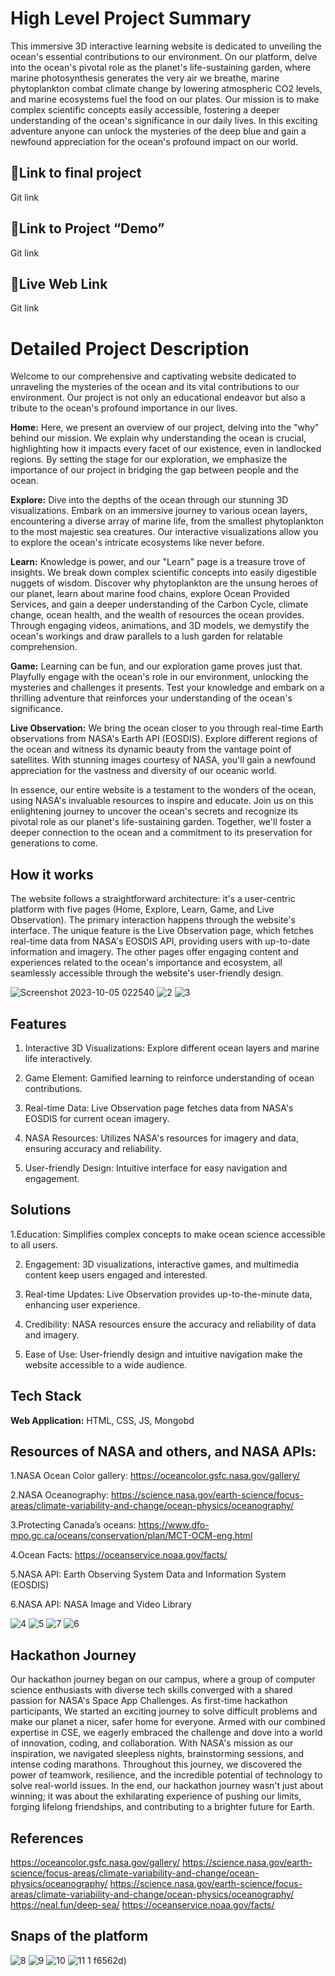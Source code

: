 # High Level Project Summary  

This immersive 3D interactive learning website is dedicated to unveiling the ocean's essential contributions to our environment. On our platform, delve into the ocean's pivotal role as the planet's life-sustaining garden, where marine photosynthesis generates the very air we breathe, marine phytoplankton combat climate change by lowering atmospheric CO2 levels, and marine ecosystems fuel the food on our plates. Our mission is to make complex scientific concepts easily accessible, fostering a deeper understanding of the ocean's significance in our daily lives. In this exciting adventure anyone can unlock the mysteries of the deep blue and gain a newfound appreciation for the ocean's profound impact on our world.


## 🔗Link to final project
Git link

## 🔗Link to Project “Demo”
Git link

## 🔗Live Web Link 
Git link

# Detailed Project Description  

Welcome to our comprehensive and captivating website dedicated to unraveling the mysteries of the ocean and its vital contributions to our environment. Our project is not only an educational endeavor but also a tribute to the ocean's profound importance in our lives.

**Home:** Here, we present an overview of our project, delving into the "why" behind our mission. We explain why understanding the ocean is crucial, highlighting how it impacts every facet of our existence, even in landlocked regions. By setting the stage for our exploration, we emphasize the importance of our project in bridging the gap between people and the ocean.

**Explore:** Dive into the depths of the ocean through our stunning 3D visualizations. Embark on an immersive journey to various ocean layers, encountering a diverse array of marine life, from the smallest phytoplankton to the most majestic sea creatures. Our interactive visualizations allow you to explore the ocean's intricate ecosystems like never before.

**Learn:** Knowledge is power, and our "Learn" page is a treasure trove of insights. We break down complex scientific concepts into easily digestible nuggets of wisdom. Discover why phytoplankton are the unsung heroes of our planet, learn about marine food chains, explore Ocean Provided Services, and gain a deeper understanding of the Carbon Cycle, climate change, ocean health, and the wealth of resources the ocean provides. Through engaging videos, animations, and 3D models, we demystify the ocean's workings and draw parallels to a lush garden for relatable comprehension.

**Game:** Learning can be fun, and our exploration game proves just that. Playfully engage with the ocean's role in our environment, unlocking the mysteries and challenges it presents. Test your knowledge and embark on a thrilling adventure that reinforces your understanding of the ocean's significance.

**Live Observation:** We bring the ocean closer to you through real-time Earth observations from NASA's Earth API (EOSDIS). Explore different regions of the ocean and witness its dynamic beauty from the vantage point of satellites. With stunning images courtesy of NASA, you'll gain a newfound appreciation for the vastness and diversity of our oceanic world.

In essence, our entire website is a testament to the wonders of the ocean, using NASA's invaluable resources to inspire and educate. Join us on this enlightening journey to uncover the ocean's secrets and recognize its pivotal role as our planet's life-sustaining garden. Together, we'll foster a deeper connection to the ocean and a commitment to its preservation for generations to come.


## How it works
The website follows a straightforward architecture: it's a user-centric platform with five pages (Home, Explore, Learn, Game, and Live Observation). The primary interaction happens through the website's interface. The unique feature is the Live Observation page, which fetches real-time data from NASA's EOSDIS API, providing users with up-to-date information and imagery. The other pages offer engaging content and experiences related to the ocean's importance and ecosystem, all seamlessly accessible through the website's user-friendly design.


![Screenshot 2023-10-05 022540](https://github.com/MushfiqurRashid/for_practice/assets/68941755/a88f7510-d99a-4a5e-84f2-faf3eebdc245)
![2](https://github.com/MushfiqurRashid/for_practice/assets/68941755/4414a04f-91a9-4042-b97a-340468f67373)
![3](https://github.com/MushfiqurRashid/for_practice/assets/68941755/f45d8042-f0a8-4b80-bb14-752e24461362)


## Features 

1. Interactive 3D Visualizations: Explore different ocean layers and marine life interactively.

2. Game Element: Gamified learning to reinforce understanding of ocean contributions.

3. Real-time Data: Live Observation page fetches data from NASA's EOSDIS for current ocean imagery.

4. NASA Resources: Utilizes NASA's resources for imagery and data, ensuring accuracy and reliability.

5. User-friendly Design: Intuitive interface for easy navigation and engagement.


## Solutions
1.Education: Simplifies complex concepts to make ocean science accessible to all users.

2. Engagement: 3D visualizations, interactive games, and multimedia content keep users engaged and interested.

3. Real-time Updates: Live Observation provides up-to-the-minute data, enhancing user experience.

4. Credibility: NASA resources ensure the accuracy and reliability of data and imagery.

5. Ease of Use: User-friendly design and intuitive navigation make the website accessible to a wide audience.



## Tech Stack 

**Web Application:**  HTML, CSS, JS, Mongobd 


## Resources of NASA and others, and NASA APIs:

1.NASA Ocean Color gallery: https://oceancolor.gsfc.nasa.gov/gallery/ 

2.NASA Oceanography: https://science.nasa.gov/earth-science/focus-areas/climate-variability-and-change/ocean-physics/oceanography/

3.Protecting Canada’s oceans: https://www.dfo-mpo.gc.ca/oceans/conservation/plan/MCT-OCM-eng.html

4.Ocean Facts: https://oceanservice.noaa.gov/facts/ 

5.NASA API: Earth Observing System Data and Information System (EOSDIS) 

6.NASA API: NASA Image and Video Library

![4](https://github.com/MushfiqurRashid/for_practice/assets/68941755/9aff91ec-004c-44c1-8fcf-c9bd08f6562d)
![5](https://github.com/MushfiqurRashid/for_practice/assets/68941755/fd3cae7e-343f-41b1-b7a1-eff62616e89c)
![7](https://github.com/MushfiqurRashid/for_practice/assets/68941755/6ec7c318-601d-42d8-89fe-9de36d4a752e)
![6](https://github.com/MushfiqurRashid/for_practice/assets/68941755/139f2a8e-26ee-4a51-adf2-a3c95130c4bb)

## Hackathon Journey

Our hackathon journey began on our campus, where a group of computer science enthusiasts with diverse tech skills converged with a shared passion for NASA's Space App Challenges. As first-time hackathon participants, We started an exciting journey to solve difficult problems and make our planet a nicer, safer home for everyone. Armed with our combined expertise in CSE, we eagerly embraced the challenge and dove into a world of innovation, coding, and collaboration. With NASA's mission as our inspiration, we navigated sleepless nights, brainstorming sessions, and intense coding marathons. Throughout this journey, we discovered the power of teamwork, resilience, and the incredible potential of technology to solve real-world issues. In the end, our hackathon journey wasn't just about winning; it was about the exhilarating experience of pushing our limits, forging lifelong friendships, and contributing to a brighter future for Earth.

## References

https://oceancolor.gsfc.nasa.gov/gallery/
https://science.nasa.gov/earth-science/focus-areas/climate-variability-and-change/ocean-physics/oceanography/
https://science.nasa.gov/earth-science/focus-areas/climate-variability-and-change/ocean-physics/oceanography/
https://neal.fun/deep-sea/
https://oceanservice.noaa.gov/facts/



## Snaps of the platform

![8](https://github.com/MushfiqurRashid/for_practice/assets/68941755/fb929f8c-cb7e-4948-ad66-1b518dfc2703)
![9](https://github.com/MushfiqurRashid/for_practice/assets/68941755/a9501555-0f14-4ad5-ac21-0c462b74f692)
![10](https://github.com/MushfiqurRashid/for_practice/assets/68941755/1166e47c-bc17-49a3-9e0b-8483e6aa62c9)
![11 1](https://github.com/MushfiqurRashid/for_practice/assets/68941755/b88da8aa-574a-4b75-b04f-0f250cb2ccfd)
f6562d)


